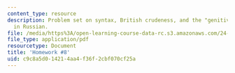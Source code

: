 ```yaml
---
content_type: resource
description: Problem set on syntax, British crudeness, and the "genitive of negation"
  in Russian.
file: /media/https%3A/open-learning-course-data-rc.s3.amazonaws.com/24-902-language-and-its-structure-ii-syntax-fall-2003/c9c8a5d014214aa4f36f2cbf070cf25a_ps_8.pdf
file_type: application/pdf
resourcetype: Document
title: 'Homework #8'
uid: c9c8a5d0-1421-4aa4-f36f-2cbf070cf25a
---
```


